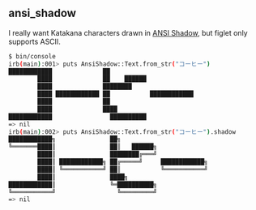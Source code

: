 ## ansi_shadow

I really want Katakana characters drawn in [ANSI Shadow](https://github.com/xero/figlet-fonts/blob/master/Examples.md), but figlet only supports ASCII.

```sh
$ bin/console
irb(main):001> puts AnsiShadow::Text.from_str("コーヒー")
████████████              ██
        ████              ██    ██████
        ████              ████████
        ████ ████████████ ██           ████████████
        ████              ██
        ████              ████
████████████                ██████████
=> nil
irb(main):002> puts AnsiShadow::Text.from_str("コーヒー").shadow
████████████╗               ██╗
╚═══════████║               ██║   ██████╗
        ████║               ████████╔═══╝
        ████║ ████████████╗ ██╔═════╝     ████████████╗
        ████║ ╚═══════════╝ ██║           ╚═══════════╝
        ████║               ████╗
████████████║               ╚═██████████╗
╚═══════════╝                 ╚═════════╝
=> nil
```

